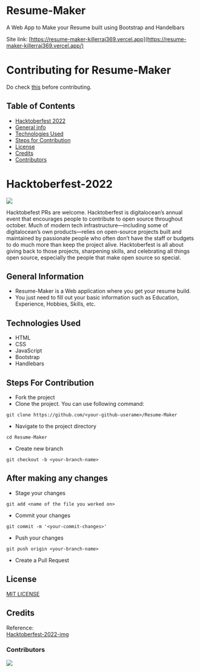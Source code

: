 # Resume-Maker
A Web App to Make your Resume built using Bootstrap and Handelbars

Site link: [https://resume-maker-killerraj369.vercel.app](https://resume-maker-killerraj369.vercel.app/)

# Contributing for Resume-Maker
Do check [this](https://github.com/killerraj369/Resume-Maker/blob/main/Contributing.md) before contributing.

## Table of Contents
* [Hacktoberfest 2022](#hacktoberfest-2022)
* [General info](#general-information)
* [Technologies Used](#technologies-used)
* [Steps for Contribution](#steps-for-contribution)
* [License](#license)
* [Credits](#credits)
* [Contributors](#contributors)

# Hacktoberfest-2022
<img src = "https://github.com/shubham9672/Hacktoberfest2022/blob/main/img/hacktober.png"/>
<p class="text-justify"> Hacktobefest PRs are welcome. Hacktoberfest is digitalocean’s annual event that encourages people to contribute to open source throughout october. Much of modern tech infrastructure—including some of digitalocean’s own products—relies on open-source projects built and maintained by passionate people who often don’t have the staff or budgets to do much more than keep the project alive. Hacktoberfest is all about giving back to those projects, sharpening skills, and celebrating all things open source, especially the people that make open source so special. </p>

## General Information
- Resume-Maker is a Web application where you get your resume build.
- You just need to fill out your basic information such as Education, Experience, Hobbies, Skills, etc.

## Technologies Used
- HTML
- CSS
- JavaScript
- Bootstrap
- Handlebars

## Steps For Contribution
- Fork the project
- Clone the project. You can use following command:
```
git clone https://github.com/<your-github-userame>/Resume-Maker
```
- Navigate to the project directory
```
cd Resume-Maker
```
- Create new branch
```
git checkout -b <your-branch-name>
```
## After making any changes
- Stage your changes
```
git add <name of the file you worked on>
```
- Commit your changes
```
git commit -m '<your-commit-changes>'
```
- Push your changes
```
git push origin <your-branch-name>
```
- Create a Pull Request

<!-- Uncomment this if you already have CONTRIBUTING.MD
## Contribute-Guidelines
If you want to contribute please read the guidelines in [CONTRIBUTING.MD](INSERT-YOUR-CONTRIBUTING.MD-LINK)
-->

<!-- Uncomment this if you already have CODE_OF_CONDUCT.MD
## Code-Of-Conduct
[CODE_OF_CONDUCT.MD](INSERT-YOUR-CODE_OF_CONDUCT.MD-LINK)
-->

## License
[MIT LICENSE](LICENSE)

## Credits
Reference: </br>
[Hacktoberfest-2022-img](https://github.com/shubham9672/Hacktoberfest2022)

### Contributors 
<a href = "https://github.com/killerraj369/Resume-Maker/graphs/contributors">
  <img src = "https://contrib.rocks/image?repo=killerraj369/Resume-Maker"/>
</a>
